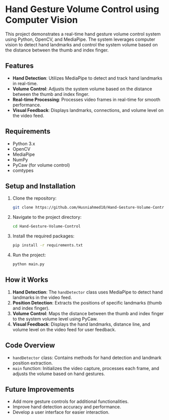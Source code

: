# Hand Gesture Volume Control using Computer Vision

This project demonstrates a real-time hand gesture volume control system using Python, OpenCV, and MediaPipe. The system leverages computer vision to detect hand landmarks and control the system volume based on the distance between the thumb and index finger.

## Features
- **Hand Detection**: Utilizes MediaPipe to detect and track hand landmarks in real-time.
- **Volume Control**: Adjusts the system volume based on the distance between the thumb and index finger.
- **Real-time Processing**: Processes video frames in real-time for smooth performance.
- **Visual Feedback**: Displays landmarks, connections, and volume level on the video feed.

## Requirements
- Python 3.x
- OpenCV
- MediaPipe
- NumPy
- PyCaw (for volume control)
- comtypes

## Setup and Installation
1. Clone the repository:
    ```bash
    git clone https://github.com/Husniahmed10/Hand-Gesture-Volume-Control.git
    ```
2. Navigate to the project directory:
    ```bash
    cd Hand-Gesture-Volume-Control
    ```
3. Install the required packages:
    ```bash
    pip install -r requirements.txt
    ```
4. Run the project:
    ```bash
    python main.py
    ```

## How it Works
1. **Hand Detection**: The `handDetector` class uses MediaPipe to detect hand landmarks in the video feed.
2. **Position Detection**: Extracts the positions of specific landmarks (thumb and index finger).
3. **Volume Control**: Maps the distance between the thumb and index finger to the system volume level using PyCaw.
4. **Visual Feedback**: Displays the hand landmarks, distance line, and volume level on the video feed for user feedback.

## Code Overview
- `handDetector` class: Contains methods for hand detection and landmark position extraction.
- `main` function: Initializes the video capture, processes each frame, and adjusts the volume based on hand gestures.

## Future Improvements
- Add more gesture controls for additional functionalities.
- Improve hand detection accuracy and performance.
- Develop a user interface for easier interaction.


